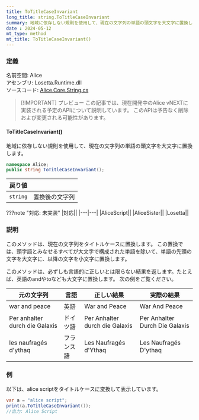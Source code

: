 ```yaml
---
title: ToTitleCaseInvariant
long_title: string.ToTitleCaseInvariant
summary: 地域に依存しない規則を使用して、現在の文字列の単語の頭文字を大文字に置換します。
date : 2024-05-12
mt_type: method
mt_title: ToTitleCaseInvariant()
---
```


### 定義
名前空間: Alice<br/>
アセンブリ: Losetta.Runtime.dll<br/>
ソースコード: [Alice.Core.String.cs](https://github.com/WSOFT-Project/Losetta/blob/master/Losetta.Runtime/Core/Extension/Alice.Core.String.cs)

> [!IMPORTANT] プレビュー
> この記事では、現在開発中のAlice vNEXTに実装される予定のAPIについて説明しています。
> このAPIは予告なく削除および変更される可能性があります。

#### ToTitleCaseInvariant()

地域に依存しない規則を使用して、現在の文字列の単語の頭文字を大文字に置換します。

```cs title="AliceScript"
namespace Alice;
public string ToTitleCaseInvariant();
```

|戻り値| |
|-|-|
|`string`|置換後の文字列|

???note "対応: 未実装"
    |対応||
    |---|---|
    |AliceScript||
    |AliceSister||
    |Losetta||

### 説明
このメソッドは、現在の文字列をタイトルケースに置換します。
この置換では、頭字語とみなせるすべてが大文字で構成された単語を除いて、単語の先頭の文字を大文字に、以降の文字を小文字に置換します。

このメソッドは、必ずしも言語的に正しいとは限らない結果を返します。たとえば、英語のandやtoなども大文字に置換します。
次の例をご覧ください。

元の文字列|言語|正しい結果|実際の結果
---|---|---|---
war and peace|英語|War and Peace|War And Peace
Per anhalter durch die Galaxis|ドイツ語|Per Anhalter durch die Galaxis|Per Anhalter Durch Die Galaxis
les naufragés d'ythaq|フランス語|Les Naufragés d'Ythaq|Les Naufragés D'ythaq|

### 例
以下は、alice scriptをタイトルケースに変換して表示しています。

```cs title="AliceScript"
var a = "alice script";
print(a.ToTitleCaseInvariant());
//出力: Alice Script
```
